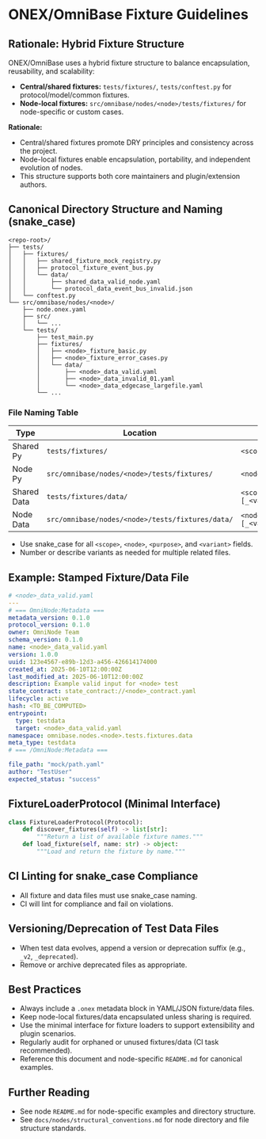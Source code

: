 <!-- === OmniNode:Metadata ===
metadata_version: 0.1.0
protocol_version: 1.1.0
owner: OmniNode Team
copyright: OmniNode Team
schema_version: 1.1.0
name: fixtures_guidelines.md
version: 1.0.0
uuid: 22cf90ad-bb64-4c9c-bd3b-45f1b1d50c51
author: OmniNode Team
created_at: 2025-05-28T12:40:27.195739
last_modified_at: 2025-05-28T17:20:05.010363
description: Stamped by ONEX
state_contract: state_contract://default
lifecycle: active
hash: 1dd35a95d8adcb046144f6c36e470215a0d4fbc6c8facb3a4947a05174a184e7
entrypoint: python@fixtures_guidelines.md
runtime_language_hint: python>=3.11
namespace: omnibase.stamped.fixtures_guidelines
meta_type: tool
<!-- === /OmniNode:Metadata === -->


# ONEX/OmniBase Fixture Guidelines

## Rationale: Hybrid Fixture Structure

ONEX/OmniBase uses a hybrid fixture structure to balance encapsulation, reusability, and scalability:
- **Central/shared fixtures:** `tests/fixtures/`, `tests/conftest.py` for protocol/model/common fixtures.
- **Node-local fixtures:** `src/omnibase/nodes/<node>/tests/fixtures/` for node-specific or custom cases.

**Rationale:**
- Central/shared fixtures promote DRY principles and consistency across the project.
- Node-local fixtures enable encapsulation, portability, and independent evolution of nodes.
- This structure supports both core maintainers and plugin/extension authors.

## Canonical Directory Structure and Naming (snake_case)

```
<repo-root>/
├── tests/
│   ├── fixtures/
│   │   ├── shared_fixture_mock_registry.py
│   │   ├── protocol_fixture_event_bus.py
│   │   └── data/
│   │       ├── shared_data_valid_node.yaml
│   │       └── protocol_data_event_bus_invalid.json
│   └── conftest.py
└── src/omnibase/nodes/<node>/
    ├── node.onex.yaml
    ├── src/
    │   └── ...
    └── tests/
        ├── test_main.py
        ├── fixtures/
        │   ├── <node>_fixture_basic.py
        │   ├── <node>_fixture_error_cases.py
        │   └── data/
        │       ├── <node>_data_valid.yaml
        │       ├── <node>_data_invalid_01.yaml
        │       └── <node>_data_edgecase_largefile.yaml
        └── ...
```

### File Naming Table

| Type         | Location                                      | Pattern                                      | Example                                      |
|--------------|-----------------------------------------------|----------------------------------------------|----------------------------------------------|
| Shared Py    | `tests/fixtures/`                             | `<scope>_fixture_<purpose>.py`               | `shared_fixture_mock_registry.py`            |
| Node Py      | `src/omnibase/nodes/<node>/tests/fixtures/`   | `<node>_fixture_<purpose>.py`                | `stamper_node_fixture_basic.py`              |
| Shared Data  | `tests/fixtures/data/`                        | `<scope>_data_<purpose>[_<variant>].yaml`    | `protocol_data_event_bus_invalid.json`        |
| Node Data    | `src/omnibase/nodes/<node>/tests/fixtures/data/` | `<node>_data_<purpose>[_<variant>].yaml` | `stamper_node_data_invalid_01.yaml`          |

- Use snake_case for all `<scope>`, `<node>`, `<purpose>`, and `<variant>` fields.
- Number or describe variants as needed for multiple related files.

## Example: Stamped Fixture/Data File

```yaml
# <node>_data_valid.yaml
---
# === OmniNode:Metadata ===
metadata_version: 0.1.0
protocol_version: 0.1.0
owner: OmniNode Team
schema_version: 0.1.0
name: <node>_data_valid.yaml
version: 1.0.0
uuid: 123e4567-e89b-12d3-a456-426614174000
created_at: 2025-06-10T12:00:00Z
last_modified_at: 2025-06-10T12:00:00Z
description: Example valid input for <node> test
state_contract: state_contract://<node>_contract.yaml
lifecycle: active
hash: <TO_BE_COMPUTED>
entrypoint:
  type: testdata
  target: <node>_data_valid.yaml
namespace: omnibase.nodes.<node>.tests.fixtures.data
meta_type: testdata
# === /OmniNode:Metadata ===

file_path: "mock/path.yaml"
author: "TestUser"
expected_status: "success"
```

## FixtureLoaderProtocol (Minimal Interface)

```python
class FixtureLoaderProtocol(Protocol):
    def discover_fixtures(self) -> list[str]:
        """Return a list of available fixture names."""
    def load_fixture(self, name: str) -> object:
        """Load and return the fixture by name."""
```

## CI Linting for snake_case Compliance

- All fixture and data files must use snake_case naming.
- CI will lint for compliance and fail on violations.

## Versioning/Deprecation of Test Data Files

- When test data evolves, append a version or deprecation suffix (e.g., `_v2`, `_deprecated`).
- Remove or archive deprecated files as appropriate.

## Best Practices

- Always include a `.onex` metadata block in YAML/JSON fixture/data files.
- Keep node-local fixtures/data encapsulated unless sharing is required.
- Use the minimal interface for fixture loaders to support extensibility and plugin scenarios.
- Regularly audit for orphaned or unused fixtures/data (CI task recommended).
- Reference this document and node-specific `README.md` for canonical examples.

## Further Reading

- See node `README.md` for node-specific examples and directory structure.
- See `docs/nodes/structural_conventions.md` for node directory and file structure standards.
